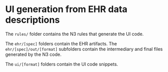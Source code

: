 # UI generation from EHR data descriptions

The `rules/` folder contains the N3 rules that generate the UI code.

The `ehr/[spec]` folders contain the EHR artifacts. The `ehr/[spec]/out/[format]` subfolders contain the intermediary and final files generated by the N3 code.

The `ui/[format]` folders contain the UI code snippets.
